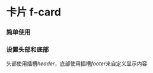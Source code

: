 # 卡片 f-card

### 简单使用

<demo path="./CardDemo1.vue"></demo>

### 设置头部和底部

头部使用插槽*header*，底部使用插槽*footer*来自定义显示内容

<demo path="./CardDemo2.vue"></demo>